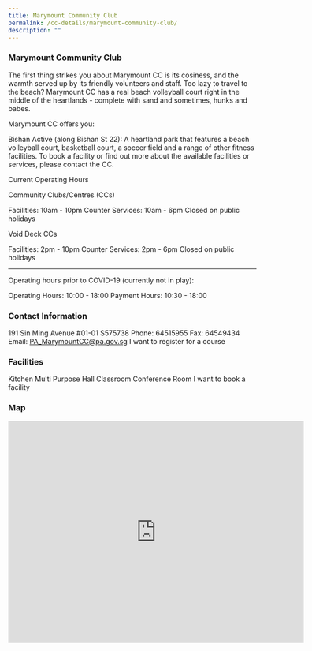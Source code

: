 ```yaml
---
title: Marymount Community Club
permalink: /cc-details/marymount-community-club/
description: ""
---
```

### Marymount Community Club

The first thing strikes you about Marymount CC is its cosiness, and the warmth served up by its friendly volunteers and staff. Too lazy to travel to the beach? Marymount CC has a real beach volleyball court right in the middle of the heartlands - complete with sand and sometimes, hunks and babes.

Marymount CC offers you:

Bishan Active (along Bishan St 22): A heartland park that features a beach volleyball court, basketball court, a soccer field and a range of other fitness facilities.
To book a facility or find out more about the available facilities or services, please contact the CC.

Current Operating Hours

Community Clubs/Centres (CCs)

Facilities: 10am - 10pm
Counter Services: 10am - 6pm
Closed on public holidays

Void Deck CCs

Facilities: 2pm - 10pm
Counter Services: 2pm - 6pm
Closed on public holidays

-------

Operating hours prior to COVID-19 (currently not in play):

Operating Hours: 10:00 - 18:00
Payment Hours: 10:30 - 18:00

### Contact Information
191 Sin Ming Avenue #01-01 S575738
Phone: 64515955
Fax: 64549434
Email: PA_MarymountCC@pa.gov.sg
I want to register for a course

### Facilities
Kitchen
Multi Purpose Hall
Classroom
Conference Room
I want to book a facility

### Map
<iframe src="https://www.google.com/maps/embed?pb=!1m18!1m12!1m3!1d3988.692189729082!2d103.83931171533101!3d1.3613370619162246!2m3!1f0!2f0!3f0!3m2!1i1024!2i768!4f13.1!3m3!1m2!1s0x31da1718badc101f%3A0x821c4c8a86d12cbf!2sMarymount%20Community%20Club!5e0!3m2!1sen!2ssg!4v1661239726408!5m2!1sen!2ssg" width="600" height="450" style="border:0;" allowfullscreen="" loading="lazy" ></iframe>
